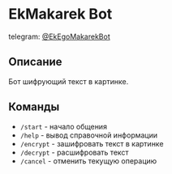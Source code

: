 # EkMakarek Bot

telegram: [@EkEgoMakarekBot](https://t.me/EkEgoMakarekBot)

Описание
--------

Бот шифрующий текст в картинке.

Команды
-------

- `/start` - начало общения
- `/help` - вывод справочной информации
- `/encrypt` - зашифровать текст в картинке
- `/decrypt` - расшифровать текст
- `/cancel` - отменить текущую операцию
